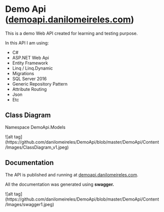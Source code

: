 # Demo Api (<a href="http://demoapi.danilomeireles.com" target="_blank">demoapi.danilomeireles.com</a>)

<p>This is a demo Web API created for learning and testing purpose.</p>
<p>In this API I am using:</p>
<ul>
<li>C#</li>
<li>ASP.NET Web Api</li>
<li>Entity Framework</li>
<li>Linq / Linq.Dynamic</li>
<li>Migrations</li>
<li>SQL Server 2016</li>
<li>Generic Repository Pattern</li>
<li>Attribute Routing</li>
<li>Json</li>
<li>Etc</li>
</ul>

## Class Diagram
<p>Namespace DemoApi.Models</p>
![alt tag](https://github.com/danilomeireles/DemoApi/blob/master/DemoApi/Content/Images/ClassDiagram_v1.jpeg)

## Documentation
<p>The API is published and running at <a href="http://demoapi.danilomeireles.com" target="_blank">demoapi.danilomeireles.com</a>.</p>
<p>All the documentation was generated using <b>swagger.</b></p>
![alt tag](https://github.com/danilomeireles/DemoApi/blob/master/DemoApi/Content/Images/swagger1.jpeg)
